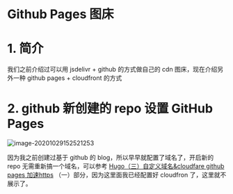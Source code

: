 # Github Pages 图床


<!--more-->



# 1. 简介

我们之前介绍过可以用 jsdelivr + github 的方式做自己的 cdn 图床，现在介绍另外一种 github pages + cloudfront 的方式



# 2. github 新创建的 repo 设置 GitHub Pages

![image-20201029152521253](https://cdn.jsdelivr.net/gh/ZhaoUncle/image@main/blog/image-20201029152521253.png)

因为我之前创建过基于 github 的 blog，所以早早就配置了域名了，开启新的 repo 无需重新搞一个域名，可以参考 [Hugo（三）自定义域名&cloudfare github pages 加速https](./hugo_03.md) （一）部分，因为这里面我已经配置好 cloudfron 了，这里就不展示了。
